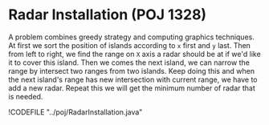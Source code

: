 # Radar Installation (POJ 1328)

A problem combines greedy strategy and computing graphics techniques.
At first we sort the position of islands according to `x` first and `y` last.
Then from left to right, we find the range on `X` axis a radar should be at
if we'd like it to cover this island. Then we comes the next island, we can narrow the range
by intersect two ranges from two islands. Keep doing this and when the next island's range
has new intersection with current range, we have to add a new radar. Repeat this we will get
the minimum number of radar that is needed.

!CODEFILE "../poj/RadarInstallation.java"
